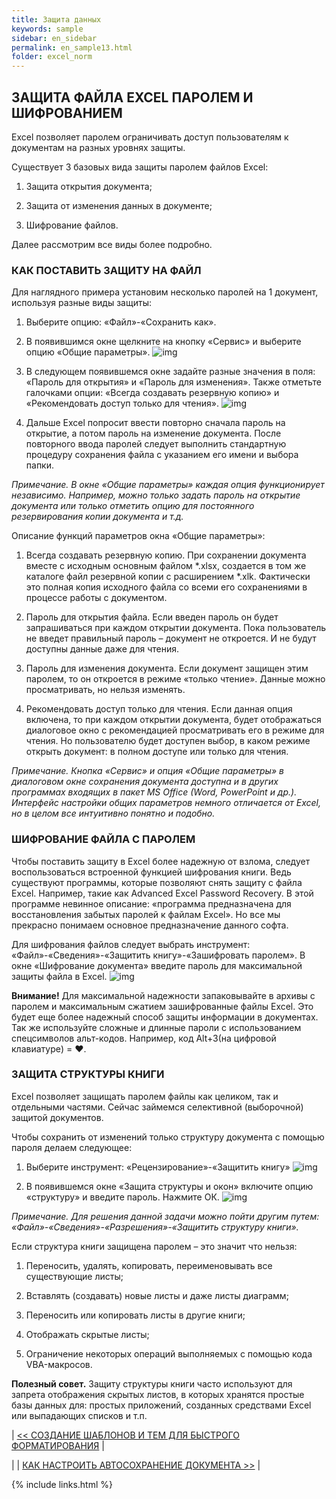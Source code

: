 ```yaml
---
title: Защита данных
keywords: sample
sidebar: en_sidebar
permalink: en_sample13.html
folder: excel_norm
---
```


## ЗАЩИТА ФАЙЛА EXCEL ПАРОЛЕМ И ШИФРОВАНИЕМ

Excel позволяет паролем ограничивать доступ пользователям к документам на разных уровнях защиты.

Существует 3 базовых вида защиты паролем файлов Excel:

1. Защита открытия документа; 

2. Защита от изменения данных в документе;

3. Шифрование файлов.

Далее рассмотрим все виды более подробно.

### КАК ПОСТАВИТЬ ЗАЩИТУ НА ФАЙЛ

Для наглядного примера установим несколько паролей на 1 документ, используя разные виды защиты:

1. Выберите опцию: «Файл»-«Сохранить как».

2. В появившимся окне щелкните на кнопку «Сервис» и выберите опцию «Общие параметры».
        ![img](/images/img.png)
 
3. В следующем появившемся окне задайте разные значения в поля: «Пароль для открытия» и «Пароль для изменения». Также отметьте галочками опции: «Всегда создавать резервную копию» и «Рекомендовать доступ только для чтения».
        ![img](/images/img.png)
   
4. Дальше Excel попросит ввести повторно сначала пароль на открытие, а потом пароль на изменение документа. После повторного ввода паролей следует выполнить стандартную процедуру сохранения файла с указанием его имени и выбора папки.

_Примечание. В окне «Общие параметры» каждая опция функционирует независимо. Например, можно только задать пароль на открытие документа или только отметить опцию для постоянного резервирования копии документа и т.д._

Описание функций параметров окна «Общие параметры»:

1. Всегда создавать резервную копию. При сохранении документа вместе с исходным основным файлом *.xlsx, создается в том же каталоге файл резервной копии с расширением *.xlk. Фактически это полная копия исходного файла со всеми его сохранениями в процессе работы с документом.
  
2. Пароль для открытия файла. Если введен пароль он будет запрашиваться при каждом открытии документа. Пока пользователь не введет правильный пароль – документ не откроется. И не будут доступны данные даже для чтения.
 
3. Пароль для изменения документа. Если документ защищен этим паролем, то он откроется в режиме «только чтение». Данные можно просматривать, но нельзя изменять.

4. Рекомендовать доступ только для чтения. Если данная опция включена, то при каждом открытии документа, будет отображаться диалоговое окно с рекомендацией просматривать его в режиме для чтения. Но пользователю будет доступен выбор, в каком режиме открыть документ: в полном доступе или только для чтения.

_Примечание. Кнопка «Сервис» и опция «Общие параметры» в диалоговом окне сохранения документа доступна и в других программах входящих в пакет MS Office (Word, PowerPoint и др.). Интерфейс настройки общих параметров немного отличается от Excel, но в целом все интуитивно понятно и подобно._

### ШИФРОВАНИЕ ФАЙЛА С ПАРОЛЕМ

Чтобы поставить защиту в Excel более надежную от взлома, следует воспользоваться встроенной функцией шифрования книги. Ведь существуют программы, которые позволяют снять защиту с файла Excel. Например, такие как Advanced Excel Password Recovery. В этой программе невинное описание: «программа предназначена для восстановления забытых паролей к файлам Excel». Но все мы прекрасно понимаем основное предназначение данного софта.

Для шифрования файлов следует выбрать инструмент: «Файл»-«Сведения»-«Защитить книгу»-«Зашифровать паролем». В окне «Шифрование документа» введите пароль для максимальной защиты файла в Excel.
        ![img](/images/img.png)

**Внимание!** Для максимальной надежности запаковывайте в архивы с паролем и максимальным сжатием зашифрованные файлы Excel. Это будет еще более надежный способ защиты информации в документах. Так же используйте сложные и длинные пароли с использованием спецсимволов альт-кодов. Например, код Alt+3(на цифровой клавиатуре) = ♥.

### ЗАЩИТА СТРУКТУРЫ КНИГИ

Excel позволяет защищать паролем файлы как целиком, так и отдельными частями. Сейчас займемся селективной (выборочной) защитой документов.

Чтобы сохранить от изменений только структуру документа с помощью пароля делаем следующее:

1. Выберите инструмент: «Рецензирование»-«Защитить книгу»
        ![img](/images/img.png)

2. В появившемся окне «Защита структуры и окон» включите опцию «структуру» и введите пароль. Нажмите ОК.
        ![img](/images/img.png)

_Примечание. Для решения данной задачи можно пойти другим путем: «Файл»-«Сведения»-«Разрешения»-«Защитить структуру книги»._

Если структура книги защищена паролем – это значит что нельзя:

1. Переносить, удалять, копировать, переименовывать все существующие листы;

2. Вставлять (создавать) новые листы и даже листы диаграмм;

3. Переносить или копировать листы в другие книги;

4. Отображать скрытые листы;

5. Ограничение некоторых операций выполняемых с помощью кода VBA-макросов.

**Полезный совет.** Защиту структуры книги часто используют для запрета отображения скрытых листов, в которых хранятся простые базы данных для: простых приложений, созданных средствами Excel или выпадающих списков и т.п.

| [<< СОЗДАНИЕ ШАБЛОНОВ И ТЕМ ДЛЯ БЫСТРОГО ФОРМАТИРОВАНИЯ](en_sample12.html) |

| | [КАК НАСТРОИТЬ АВТОСОХРАНЕНИЕ ДОКУМЕНТА >>](en_sample14.html) |

{% include links.html %}